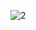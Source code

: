 ![2](https://github.com/Ishika63/practice-frontend-projects/assets/80192358/245a6709-ef15-4db3-8c02-0a88d18f13f3)
